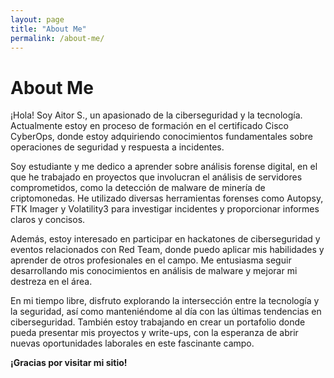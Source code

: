 ```yaml
---
layout: page
title: "About Me"
permalink: /about-me/
---
```


# About Me

¡Hola! Soy Aitor S., un apasionado de la ciberseguridad y la tecnología. Actualmente estoy en proceso de formación en el certificado Cisco CyberOps, donde estoy adquiriendo conocimientos fundamentales sobre operaciones de seguridad y respuesta a incidentes.

Soy estudiante y me dedico a aprender sobre análisis forense digital, en el que he trabajado en proyectos que involucran el análisis de servidores comprometidos, como la detección de malware de minería de criptomonedas. He utilizado diversas herramientas forenses como Autopsy, FTK Imager y Volatility3 para investigar incidentes y proporcionar informes claros y concisos.

Además, estoy interesado en participar en hackatones de ciberseguridad y eventos relacionados con Red Team, donde puedo aplicar mis habilidades y aprender de otros profesionales en el campo. Me entusiasma seguir desarrollando mis conocimientos en análisis de malware y mejorar mi destreza en el área.

En mi tiempo libre, disfruto explorando la intersección entre la tecnología y la seguridad, así como manteniéndome al día con las últimas tendencias en ciberseguridad. También estoy trabajando en crear un portafolio donde pueda presentar mis proyectos y write-ups, con la esperanza de abrir nuevas oportunidades laborales en este fascinante campo.

**¡Gracias por visitar mi sitio!**